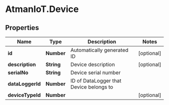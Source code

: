# AtmanIoT.Device

## Properties

Name | Type | Description | Notes
------------ | ------------- | ------------- | -------------
**id** | **Number** | Automatically generated ID | [optional] 
**description** | **String** | Device description | [optional] 
**serialNo** | **String** | Device serial number | 
**dataLoggerId** | **Number** | ID of DataLogger that Device belongs to | 
**deviceTypeId** | **Number** |  | [optional] 


